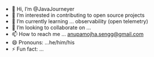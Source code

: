 - 👋 Hi, I’m @JavaJourneyer
- 👀 I’m interested in contributing to open source projects
- 🌱 I’m currently learning ... observability (open telemetry)
- 💞️ I’m looking to collaborate on ...
- 📫 How to reach me ... anupamojha.sengg@gmail.com
- 😄 Pronouns: ...he/him/his
- ⚡ Fun fact: ...

<!---
JavaJourneyer/JavaJourneyer is a ✨ special ✨ repository because its `README.md` (this file) appears on your GitHub profile.
You can click the Preview link to take a look at your changes.
--->
